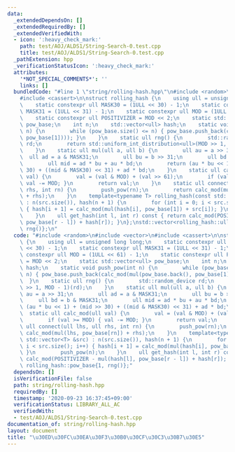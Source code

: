 ```yaml
---
data:
  _extendedDependsOn: []
  _extendedRequiredBy: []
  _extendedVerifiedWith:
  - icon: ':heavy_check_mark:'
    path: test/AOJ/ALDS1/String-Search-0.test.cpp
    title: test/AOJ/ALDS1/String-Search-0.test.cpp
  _pathExtension: hpp
  _verificationStatusIcon: ':heavy_check_mark:'
  attributes:
    '*NOT_SPECIAL_COMMENTS*': ''
    links: []
  bundledCode: "#line 1 \"string/rolling-hash.hpp\"\n#include <random>\n#include <vector>\n\
    #include <cassert>\n\nstruct rolling_hash {\n    using ull = unsigned long long;\n\
    \    static constexpr ull MASK30 = (1ULL << 30) - 1;\n    static constexpr ull\
    \ MASK31 = (1ULL << 31) - 1;\n    static constexpr ull MOD = (1ULL << 61) - 1;\n\
    \    static constexpr ull POSITIVIZER = MOD << 2;\n    static std::vector<ull>\
    \ pow_base;\n    int n;\n    std::vector<ull> hash;\n    static void push_pow(int\
    \ n) {\n        while (pow_base.size() <= n) { pow_base.push_back(calc_mod(mul(pow_base.back(),\
    \ pow_base[1]))); }\n    }\n    static ull rng() {\n        std::random_device\
    \ rd;\n        return std::uniform_int_distribution<ull>(MOD >> 1, MOD - 1)(rd);\n\
    \    }\n    static ull mul(ull a, ull b) {\n        ull au = a >> 31;\n      \
    \  ull ad = a & MASK31;\n        ull bu = b >> 31;\n        ull bd = b & MASK31;\n\
    \        ull mid = ad * bu + au * bd;\n        return (au * bu << 1) + (mid >>\
    \ 30) + ((mid & MASK30) << 31) + ad * bd;\n    }\n    static ull calc_mod(ull\
    \ val) {\n        val = (val & MOD) + (val >> 61);\n        if (val >= MOD) {\
    \ val -= MOD; }\n        return val;\n    }\n    static ull connect(ull lhs, ull\
    \ rhs, int rn) {\n        push_pow(rn);\n        return calc_mod(mul(lhs, pow_base[rn])\
    \ + rhs);\n    }\n    template<typename T> rolling_hash(const std::vector<T> &src)\
    \ : n(src.size()), hash(n + 1) {\n        for (int i = 0; i < src.size(); i++)\
    \ { hash[i + 1] = calc_mod(mul(hash[i], pow_base[1]) + src[i]); }\n        push_pow(n);\n\
    \    }\n    ull get_hash(int l, int r) const { return calc_mod(POSITIVIZER - mul(hash[l],\
    \ pow_base[r - l]) + hash[r]); }\n};\nstd::vector<rolling_hash::ull> rolling_hash::pow_base{1,\
    \ rng()};\n"
  code: "#include <random>\n#include <vector>\n#include <cassert>\n\nstruct rolling_hash\
    \ {\n    using ull = unsigned long long;\n    static constexpr ull MASK30 = (1ULL\
    \ << 30) - 1;\n    static constexpr ull MASK31 = (1ULL << 31) - 1;\n    static\
    \ constexpr ull MOD = (1ULL << 61) - 1;\n    static constexpr ull POSITIVIZER\
    \ = MOD << 2;\n    static std::vector<ull> pow_base;\n    int n;\n    std::vector<ull>\
    \ hash;\n    static void push_pow(int n) {\n        while (pow_base.size() <=\
    \ n) { pow_base.push_back(calc_mod(mul(pow_base.back(), pow_base[1]))); }\n  \
    \  }\n    static ull rng() {\n        std::random_device rd;\n        return std::uniform_int_distribution<ull>(MOD\
    \ >> 1, MOD - 1)(rd);\n    }\n    static ull mul(ull a, ull b) {\n        ull\
    \ au = a >> 31;\n        ull ad = a & MASK31;\n        ull bu = b >> 31;\n   \
    \     ull bd = b & MASK31;\n        ull mid = ad * bu + au * bd;\n        return\
    \ (au * bu << 1) + (mid >> 30) + ((mid & MASK30) << 31) + ad * bd;\n    }\n  \
    \  static ull calc_mod(ull val) {\n        val = (val & MOD) + (val >> 61);\n\
    \        if (val >= MOD) { val -= MOD; }\n        return val;\n    }\n    static\
    \ ull connect(ull lhs, ull rhs, int rn) {\n        push_pow(rn);\n        return\
    \ calc_mod(mul(lhs, pow_base[rn]) + rhs);\n    }\n    template<typename T> rolling_hash(const\
    \ std::vector<T> &src) : n(src.size()), hash(n + 1) {\n        for (int i = 0;\
    \ i < src.size(); i++) { hash[i + 1] = calc_mod(mul(hash[i], pow_base[1]) + src[i]);\
    \ }\n        push_pow(n);\n    }\n    ull get_hash(int l, int r) const { return\
    \ calc_mod(POSITIVIZER - mul(hash[l], pow_base[r - l]) + hash[r]); }\n};\nstd::vector<rolling_hash::ull>\
    \ rolling_hash::pow_base{1, rng()};"
  dependsOn: []
  isVerificationFile: false
  path: string/rolling-hash.hpp
  requiredBy: []
  timestamp: '2020-09-23 16:37:45+09:00'
  verificationStatus: LIBRARY_ALL_AC
  verifiedWith:
  - test/AOJ/ALDS1/String-Search-0.test.cpp
documentation_of: string/rolling-hash.hpp
layout: document
title: "\u30ED\u30FC\u30EA\u30F3\u30B0\u30CF\u30C3\u30B7\u30E5"
---
```


